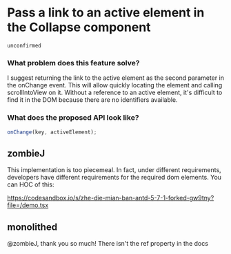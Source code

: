 # Pass a link to an active element in the Collapse component

`unconfirmed`

### What problem does this feature solve?

I suggest returning the link to the active element as the second parameter in the onChange event. This will allow quickly locating the element and calling scrollIntoView on it.
Without a reference to an active element, it's difficult to find it in the DOM because there are no identifiers available.

### What does the proposed API look like?

```js
onChange(key, activeElement);
```

<!-- generated by ant-design-issue-helper. DO NOT REMOVE -->

## zombieJ

This implementation is too piecemeal. In fact, under different requirements, developers have different requirements for the required dom elements. You can HOC of this:

https://codesandbox.io/s/zhe-die-mian-ban-antd-5-7-1-forked-gw9tny?file=/demo.tsx

## monolithed

@zombieJ, thank you so much! There isn't the ref property in the docs
